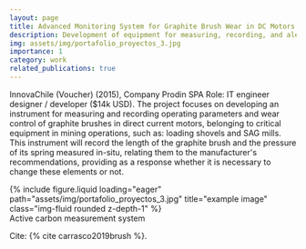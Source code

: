 ```yaml
---
layout: page
title: Advanced Monitoring System for Graphite Brush Wear in DC Motors
description: Development of equipment for measuring, recording, and alerting wear of graphite brushes in direct current motors for mining equipment with high operational criticality
img: assets/img/portafolio_proyectos_3.jpg
importance: 1
category: work
related_publications: true
---
```




InnovaChile (Voucher) (2015), Company Prodin SPA
Role: IT engineer designer / developer ($14k USD). The project focuses on developing an instrument for measuring and recording operating parameters and wear control of graphite brushes in direct current motors, belonging to critical equipment in mining operations, such as: loading shovels and SAG mills. This instrument will record the length of the graphite brush and the pressure of its spring measured in-situ, relating them to the manufacturer's recommendations, providing as a response whether it is necessary to change these elements or not.


<div class="row">
    <div class="col-sm mt-3 mt-md-0">
        {% include figure.liquid loading="eager" path="assets/img/portafolio_proyectos_3.jpg" title="example image" class="img-fluid rounded z-depth-1" %}
    </div>
</div>
<div class="caption">
    Active carbon measurement system
</div>

Cite: {% cite carrasco2019brush %}.
